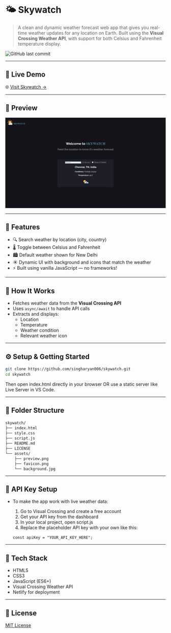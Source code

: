 # 🌤️ Skywatch

> A clean and dynamic weather forecast web app that gives you real-time weather updates for any location on Earth. Built using the **Visual Crossing Weather API**, with support for both Celsius and Fahrenheit temperature display.

![GitHub last commit](https://img.shields.io/github/last-commit/singharyan006/skywatch?color=blue&style=flat-square)

---

## 🚀 Live Demo

🌐 [Visit Skywatch →](https://skywatch-aryan.netlify.app)

---

## 🌈 Preview

![Skywatch Preview](./assets/preview.png)

---

## 📌 Features

- 🔍 Search weather by location (city, country)
- 🌡️ Toggle between Celsius and Fahrenheit
- 🏙️ Default weather shown for New Delhi
- ☀️ Dynamic UI with background and icons that match the weather
- ⚡ Built using vanilla JavaScript — no frameworks!

---

## 🧠 How It Works

- Fetches weather data from the **Visual Crossing API**
- Uses `async/await` to handle API calls
- Extracts and displays:
  - Location
  - Temperature
  - Weather condition
  - Relevant weather icon

---

## ⚙️ Setup & Getting Started

```bash
git clone https://github.com/singharyan006/skywatch.git
cd skywatch
```
Then open index.html directly in your browser
OR use a static server like Live Server in VS Code.

---

## 📁 Folder Structure
```
skywatch/
├── index.html
├── style.css
├── script.js
├── README.md
├── LICENSE
└── assets/
    ├── preview.png
    ├── favicon.png
    └── background.jpg
```

---

## 🔑 API Key Setup
- To make the app work with live weather data:
    1. Go to Visual Crossing and create a free account
    2. Get your API key from the dashboard
    3. In your local project, open script.js
    4. Replace the placeholder API key with your own like this:
    
    ```
    const apiKey = "YOUR_API_KEY_HERE";
    ```

---

## 🧰 Tech Stack
- HTML5
- CSS3
- JavaScript (ES6+)
- Visual Crossing Weather API
- Netlify for deployment

---

## 📜 License
[MIT License](license)
